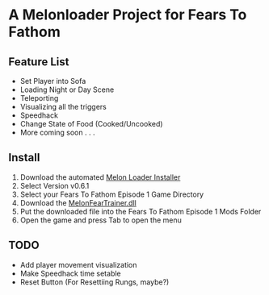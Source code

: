 # A Melonloader Project for Fears To Fathom
## Feature List

* Set Player into Sofa
* Loading Night or Day Scene
* Teleporting
* Visualizing all the triggers
* Speedhack
* Change State of Food (Cooked/Uncooked)
* More coming soon . . . 

## Install
1. Download the automated [Melon Loader Installer](https://github.com/HerpDerpinstine/MelonLoader/releases/latest/download/MelonLoader.Installer.exe)
2. Select Version v0.6.1
3. Select your Fears To Fathom Episode 1 Game Directory
4. Download the [MelonFearTrainer.dll](https://github.com/rmifka/Melon_Fear_Trainer/releases)
5. Put the downloaded file into the Fears To Fathom Episode 1 Mods Folder
6. Open the game and press Tab to open the menu

## TODO
* Add player movement visualization
* Make Speedhack time setable
* Reset Button (For Resettiing Rungs, maybe?)
